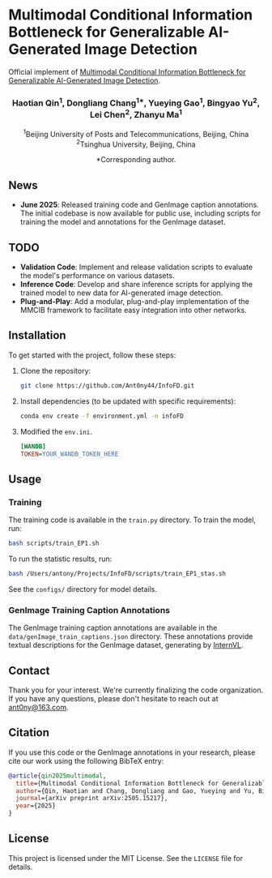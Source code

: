 # Multimodal Conditional Information Bottleneck for Generalizable AI-Generated Image Detection
Official implement of [Multimodal Conditional Information Bottleneck for Generalizable AI-Generated Image Detection](https://arxiv.org/abs/2505.15217).


<div align="center">
<h3>Haotian Qin<sup>1</sup>, Dongliang Chang<sup>1*</sup>, Yueying Gao<sup>1</sup>, Bingyao Yu<sup>2</sup>, Lei Chen<sup>2</sup>, Zhanyu Ma<sup>1</sup></h3>

<sup>1</sup>Beijing University of Posts and Telecommunications, Beijing, China  
<sup>2</sup>Tsinghua University, Beijing, China  

*Corresponding author.
</div>

## News
- **June 2025**: Released training code and GenImage caption annotations. The initial codebase is now available for public use, including scripts for training the model and annotations for the GenImage dataset.

## TODO
- **Validation Code**: Implement and release validation scripts to evaluate the model's performance on various datasets.
- **Inference Code**: Develop and share inference scripts for applying the trained model to new data for AI-generated image detection.
- **Plug-and-Play**: Add a modular, plug-and-play implementation of the MMCIB framework to facilitate easy integration into other networks. 

## Installation
To get started with the project, follow these steps:
1. Clone the repository:
   ```bash
   git clone https://github.com/Ant0ny44/InfoFD.git
   ```
2. Install dependencies (to be updated with specific requirements):
   ```bash
   conda env create -f environment.yml -n infoFD
   ```
3. Modified the `env.ini`.
    ```ini
    [WANDB]
    TOKEN=YOUR_WANDB_TOKEN_HERE
    ```

## Usage
### Training
The training code is available in the `train.py` directory. To train the model, run:
```bash
bash scripts/train_EP1.sh
```
To run the statistic results, run:
```bash
bash /Users/antony/Projects/InfoFD/scripts/train_EP1_stas.sh
```
See the `configs/` directory for model details.

### GenImage Training Caption Annotations
The GenImage training caption annotations are available in the `data/genImage_train_captions.json` directory. These annotations provide textual descriptions for the GenImage dataset, generating by [InternVL](https://github.com/OpenGVLab/InternVL).

## Contact
Thank you for your interest. We're currently finalizing the code organization. If you have any questions, please don't hesitate to reach out at ant0ny@163.com.

## Citation
If you use this code or the GenImage annotations in your research, please cite our work using the following BibTeX entry:

```bibtex
@article{qin2025multimodal,
  title={Multimodal Conditional Information Bottleneck for Generalizable AI-Generated Image Detection},
  author={Qin, Haotian and Chang, Dongliang and Gao, Yueying and Yu, Bingyao and Chen, Lei and Ma, Zhanyu},
  journal={arXiv preprint arXiv:2505.15217},
  year={2025}
}
```

## License
This project is licensed under the MIT License. See the `LICENSE` file for details.